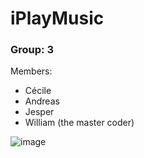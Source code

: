 # iPlayMusic
### Group: 3

Members:
- Cécile
- Andreas
- Jesper
- William (the master coder)

![image](https://user-images.githubusercontent.com/77662628/167079084-532713a8-5df1-46ab-a020-cf074b52ada6.png)
